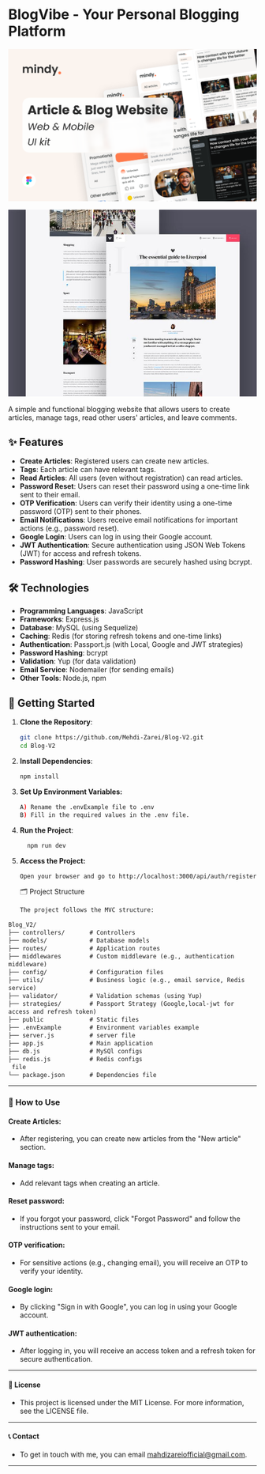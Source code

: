 # BlogVibe - Your Personal Blogging Platform

<!-- Project Images -->

![Blog Screenshot](https://github.com/Mehdi-Zarei/Blog-V2/raw/fa5087e20b679c72faa5534038b442e33e1c8f61/public/images/2.jpg)

![Blog Screenshot](https://github.com/Mehdi-Zarei/Blog-V2/raw/fa5087e20b679c72faa5534038b442e33e1c8f61/public/images/1.jpg)

A simple and functional blogging website that allows users to create articles, manage tags, read other users' articles, and leave comments.

## ✨ Features

- **Create Articles**: Registered users can create new articles.
- **Tags**: Each article can have relevant tags.
- **Read Articles**: All users (even without registration) can read articles.
- **Password Reset**: Users can reset their password using a one-time link sent to their email.
- **OTP Verification**: Users can verify their identity using a one-time password (OTP) sent to their phones.
- **Email Notifications**: Users receive email notifications for important actions (e.g., password reset).
- **Google Login**: Users can log in using their Google account.
- **JWT Authentication**: Secure authentication using JSON Web Tokens (JWT) for access and refresh tokens.
- **Password Hashing**: User passwords are securely hashed using bcrypt.

## 🛠️ Technologies

- **Programming Languages**: JavaScript
- **Frameworks**: Express.js
- **Database**: MySQL (using Sequelize)
- **Caching**: Redis (for storing refresh tokens and one-time links)
- **Authentication**: Passport.js (with Local, Google and JWT strategies)
- **Password Hashing**: bcrypt
- **Validation**: Yup (for data validation)
- **Email Service**: Nodemailer (for sending emails)
- **Other Tools**: Node.js, npm

## 🚀 Getting Started

1.  **Clone the Repository**:
    ```bash
    git clone https://github.com/Mehdi-Zarei/Blog-V2.git
    cd Blog-V2
    ```
2.  **Install Dependencies**:
    ```bash
    npm install
    ```
3.  **Set Up Environment Variables:**
    ```bash
    A) Rename the .envExample file to .env
    B) Fill in the required values in the .env file.
    ```
4.  **Run the Project**:

    ```bash
      npm run dev
    ```

5.  **Access the Project:**

    ```
    Open your browser and go to http://localhost:3000/api/auth/register

    ```

    🗂️ Project Structure

        The project follows the MVC structure:

```
Blog_V2/
├── controllers/       # Controllers
├── models/            # Database models
├── routes/            # Application routes
├── middlewares        # Custom middleware (e.g., authentication middleware)
├── config/            # Configuration files
├── utils/             # Business logic (e.g., email service, Redis service)
├── validator/         # Validation schemas (using Yup)
├── strategies/        # Passport Strategy (Google,local-jwt for access and refresh token)
├── public             # Static files
├── .envExample        # Environment variables example
├── server.js          # server file
├── app.js             # Main application
├── db.js              # MySQl configs
├── redis.js           # Redis configs
 file
└── package.json       # Dependencies file
```

---

### **📝 How to Use**

#### Create Articles:

- After registering, you can create new articles from the "New article" section.

#### Manage tags:

- Add relevant tags when creating an article.

#### Reset password:

- If you forgot your password, click "Forgot Password" and follow the instructions sent to your email.

#### OTP verification:

- For sensitive actions (e.g., changing email), you will receive an OTP to verify your identity.

#### Google login:

- By clicking "Sign in with Google", you can log in using your Google account.

#### JWT authentication:

- After logging in, you will receive an access token and a refresh token for secure authentication.

---

#### 📜 License

- This project is licensed under the MIT License. For more information, see the LICENSE file.

---

#### 📞 Contact

- To get in touch with me, you can email mahdizareiofficial@gmail.com.

---
